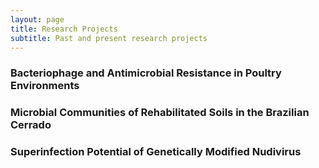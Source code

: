 ```yaml
---
layout: page
title: Research Projects
subtitle: Past and present research projects
---
```


### Bacteriophage and Antimicrobial Resistance in Poultry Environments

### Microbial Communities of Rehabilitated Soils in the Brazilian Cerrado

### Superinfection Potential of Genetically Modified Nudivirus
